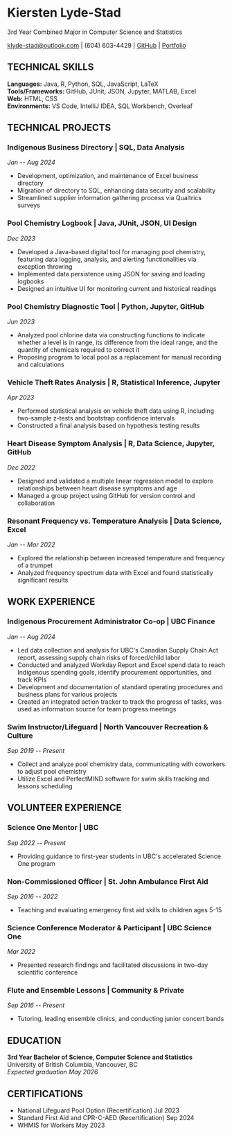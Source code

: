 # Kiersten Lyde-Stad

3rd Year Combined Major in Computer Science and Statistics

klyde-stad@outlook.com | (604) 603-4429 | [GitHub](https://github.com/klydestad) | [Portfolio](https://www.kierstenly.dev/)

## TECHNICAL SKILLS

**Languages:** Java, R, Python, SQL, JavaScript, LaTeX  
**Tools/Frameworks:** GitHub, JUnit, JSON, Jupyter, MATLAB, Excel  
**Web:** HTML, CSS  
**Environments:** VS Code, IntelliJ IDEA, SQL Workbench, Overleaf

## TECHNICAL PROJECTS

### Indigenous Business Directory | SQL, Data Analysis
*Jan -- Aug 2024*
- Development, optimization, and maintenance of Excel business directory
- Migration of directory to SQL, enhancing data security and scalability
- Streamlined supplier information gathering process via Qualtrics surveys

### Pool Chemistry Logbook | Java, JUnit, JSON, UI Design
*Dec 2023*
- Developed a Java-based digital tool for managing pool chemistry, featuring data logging, analysis, and alerting functionalities via exception throwing
- Implemented data persistence using JSON for saving and loading logbooks
- Designed an intuitive UI for monitoring current and historical readings

### Pool Chemistry Diagnostic Tool | Python, Jupyter, GitHub
*Jun 2023*
- Analyzed pool chlorine data via constructing functions to indicate whether a level is in range, its difference from the ideal range, and the quantity of chemicals required to correct it
- Proposing program to local pool as a replacement for manual recording and calculations

### Vehicle Theft Rates Analysis | R, Statistical Inference, Jupyter
*Apr 2023*
- Performed statistical analysis on vehicle theft data using R, including two-sample z-tests and bootstrap confidence intervals
- Constructed a final analysis based on hypothesis testing results

### Heart Disease Symptom Analysis | R, Data Science, Jupyter, GitHub
*Dec 2022*
- Designed and validated a multiple linear regression model to explore relationships between heart disease symptoms and age
- Managed a group project using GitHub for version control and collaboration

### Resonant Frequency vs. Temperature Analysis | Data Science, Excel
*Jan -- Mar 2022*
- Explored the relationship between increased temperature and frequency of a trumpet
- Analyzed frequency spectrum data with Excel and found statistically significant results

## WORK EXPERIENCE

### Indigenous Procurement Administrator Co-op | UBC Finance
*Jan -- Aug 2024*
- Led data collection and analysis for UBC's Canadian Supply Chain Act report, assessing supply chain risks of forced/child labor
- Conducted and analyzed Workday Report and Excel spend data to reach Indigenous spending goals, identify procurement opportunities, and track KPIs
- Development and documentation of standard operating procedures and business plans for various projects
- Created an integrated action tracker to track the progress of tasks, was used as information source for team progress meetings

### Swim Instructor/Lifeguard | North Vancouver Recreation & Culture
*Sep 2019 -- Present*
- Collect and analyze pool chemistry data, communicating with coworkers to adjust pool chemistry
- Utilize Excel and PerfectMIND software for swim skills tracking and lessons scheduling

## VOLUNTEER EXPERIENCE

### Science One Mentor | UBC
*Sep 2022 -- Present*
- Providing guidance to first-year students in UBC's accelerated Science One program

### Non-Commissioned Officer | St. John Ambulance First Aid
*Sep 2016 -- 2022*
- Teaching and evaluating emergency first aid skills to children ages 5-15

### Science Conference Moderator & Participant | UBC Science One
*Mar 2022*
- Presented research findings and facilitated discussions in two-day scientific conference

### Flute and Ensemble Lessons | Community & Private
*Sep 2016 -- Present*
- Tutoring, leading ensemble clinics, and conducting junior concert bands

## EDUCATION

**3rd Year Bachelor of Science, Computer Science and Statistics**  
University of British Columbia, Vancouver, BC  
*Expected graduation May 2026*

## CERTIFICATIONS

- National Lifeguard Pool Option (Recertification) Jul 2023
- Standard First Aid and CPR-C-AED (Recertification) Sep 2024
- WHMIS for Workers May 2023
